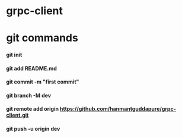 # grpc-client

# git commands
#### git init
#### git add README.md
#### git commit -m "first commit"
#### git branch -M dev
#### git remote add origin https://github.com/hanmantguddapure/grpc-client.git
#### git push -u origin dev
